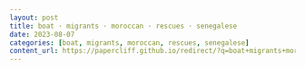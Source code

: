 ```yaml
---
layout: post
title: boat · migrants · moroccan · rescues · senegalese
date: 2023-08-07
categories: [boat, migrants, moroccan, rescues, senegalese]
content_url: https://papercliff.github.io/redirect/?q=boat+migrants+moroccan+rescues+senegalese&tbs=cdr:1,cd_min:8/6/2023,cd_max:8/8/2023
---
```

